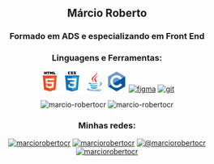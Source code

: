<section align="center">
  <h1>Márcio Roberto</h1>
  <h3>Formado em <strong>ADS</strong> e especializando em <strong>Front End</strong></h3>

  <h3>Linguagens e Ferramentas:</h3>
  <p>
      <a href="https://www.w3.org/html/" target="_blank" rel="noreferrer"> <img src="https://raw.githubusercontent.com/devicons/devicon/master/icons/html5/html5-original-wordmark.svg" alt="html5" width="40" height="40"/></a>
      <a href="https://www.w3schools.com/css/" target="_blank"       rel="noreferrer"> <img src="https://raw.githubusercontent.com/devicons/devicon/master/icons/css3/css3-original-wordmark.svg" alt="css3" width="40" height="40"/></a>
      <a href="https://www.java.com" target="_blank" rel="noreferrer"> <img src="https://raw.githubusercontent.com/devicons/devicon/master/icons/java/java-original.svg" alt="java" width="40" height="40"/></a>
      <a href="https://www.cprogramming.com/" target="_blank" rel="noreferrer"> <img src="https://raw.githubusercontent.com/devicons/devicon/master/icons/c/c-original.svg" alt="c" width="40" height="40"/></a> 
      <a href="https://www.figma.com/" target="_blank" rel="noreferrer"> <img src="https://www.vectorlogo.zone/logos/figma/figma-icon.svg" alt="figma" width="40" height="40"/></a>
      <a href="https://git-scm.com/" target="_blank" rel="noreferrer"> <img src="https://www.vectorlogo.zone/logos/git-scm/git-scm-icon.svg" alt="git" width="40" height="40"/></a>
   </p>

  <p><img src="https://github-readme-stats.vercel.app/api?username=marcio-robertocr&show_icons=true&locale=en"alt="marcio-robertocr" height="100" width="500"> 
    <img src="https://github-readme-stats.vercel.app/api/top-langs?username=marcio-robertocr&show_icons=true&locale=en&layout=compact" alt="marcio-robertocr"height="100" width="500">
  </p>
  

  <h3>Minhas redes:</h3>
    <p>
      <a href="https://linkedin.com/in/marciorobertocr" target="blank"><img src="https://raw.githubusercontent.com/rahuldkjain/github-profile-readme-generator/master/src/images/icons/Social/linked-in-alt.svg" alt="marciorobertocr" height="30" width="40"/></a>
      <a href="https://fb.com/marciorobertocr" target="blank"><img src="https://raw.githubusercontent.com/rahuldkjain/github-profile-readme-generator/master/src/images/icons/Social/facebook.svg" alt="marciorobertocr" height="30" width="40" /></a>
      <a href="https://instagram.com/marciorobertocr" target="blank"><img src="https://raw.githubusercontent.com/rahuldkjain/github-profile-readme-generator/master/src/images/icons/Social/instagram.svg" alt="@marciorobertocr" height="30" width="40" /></a>
      <a href="https://discord.gg/marciorobertocr" target="blank"><img src="https://raw.githubusercontent.com/rahuldkjain/github-profile-readme-generator/master/src/images/icons/Social/discord.svg" alt="marciorobertocr" height="30" width="40" /></a>
    </p>
</section>
